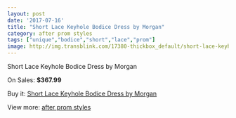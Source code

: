 ```yaml
---
layout: post
date: '2017-07-16'
title: "Short Lace Keyhole Bodice Dress by Morgan"
category: after prom styles
tags: ["unique","bodice","short","lace","prom"]
image: http://img.transblink.com/17380-thickbox_default/short-lace-keyhole-bodice-dress-by-morgan.jpg
---
```

Short Lace Keyhole Bodice Dress by Morgan

On Sales: **$367.99**
<a href="https://www.transblink.com/en/after-prom-styles/5473-short-lace-keyhole-bodice-dress-by-morgan.html"><amp-img layout="responsive" width="600" height="600" src="//img.transblink.com/17380-thickbox_default/short-lace-keyhole-bodice-dress-by-morgan.jpg" alt="Short Lace Keyhole Bodice Dress by Morgan 0" /></a>
<a href="https://www.transblink.com/en/after-prom-styles/5473-short-lace-keyhole-bodice-dress-by-morgan.html"><amp-img layout="responsive" width="600" height="600" src="//img.transblink.com/17383-thickbox_default/short-lace-keyhole-bodice-dress-by-morgan.jpg" alt="Short Lace Keyhole Bodice Dress by Morgan 1" /></a>
<a href="https://www.transblink.com/en/after-prom-styles/5473-short-lace-keyhole-bodice-dress-by-morgan.html"><amp-img layout="responsive" width="600" height="600" src="//img.transblink.com/17382-thickbox_default/short-lace-keyhole-bodice-dress-by-morgan.jpg" alt="Short Lace Keyhole Bodice Dress by Morgan 2" /></a>
<a href="https://www.transblink.com/en/after-prom-styles/5473-short-lace-keyhole-bodice-dress-by-morgan.html"><amp-img layout="responsive" width="600" height="600" src="//img.transblink.com/17381-thickbox_default/short-lace-keyhole-bodice-dress-by-morgan.jpg" alt="Short Lace Keyhole Bodice Dress by Morgan 3" /></a>

Buy it: [Short Lace Keyhole Bodice Dress by Morgan](https://www.transblink.com/en/after-prom-styles/5473-short-lace-keyhole-bodice-dress-by-morgan.html "Short Lace Keyhole Bodice Dress by Morgan")

View more: [after prom styles](https://www.transblink.com/en/55-after-prom-styles "after prom styles")